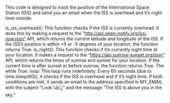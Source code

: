 
This code is designed to track the position of the International Space Station (ISS) and send you an email when the ISS is overhead and it’s night time outside.

is_iss_overhead(): This function checks if the ISS is currently overhead.
It does this by making a request to the “http://api.open-notify.org/iss-now.json” API, which returns the current latitude and longitude of the ISS.
If the ISS’s position is within +5 or -5 degrees of your location, the function returns True.
is_night(): This function checks if it’s currently night time at your location.
It makes a request to the “https://api.sunrise-sunset.org/json” API, which returns the times of sunrise and sunset for your location.
If the current time is after sunset or before sunrise, the function returns True.
The while True: loop: This loop runs indefinitely.
Every 60 seconds (due to time.sleep(60)), it checks if the ISS is overhead and if it’s night time.
If both conditions are met, it sends an email to the address specified in MY_EMAIL with the subject “Look Up👆” and the message “The ISS is above you in the sky.”
